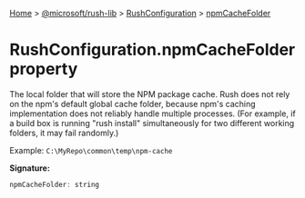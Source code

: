 [Home](./index) &gt; [@microsoft/rush-lib](./rush-lib.md) &gt; [RushConfiguration](./rush-lib.rushconfiguration.md) &gt; [npmCacheFolder](./rush-lib.rushconfiguration.npmcachefolder.md)

# RushConfiguration.npmCacheFolder property

The local folder that will store the NPM package cache. Rush does not rely on the npm's default global cache folder, because npm's caching implementation does not reliably handle multiple processes. (For example, if a build box is running "rush install" simultaneously for two different working folders, it may fail randomly.)

Example: `C:\MyRepo\common\temp\npm-cache`

**Signature:**
```javascript
npmCacheFolder: string
```
